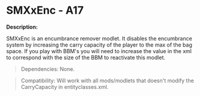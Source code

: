 # SMXxEnc - A17

**Description:**

SMXxEnc is an encumbrance remover modlet. It disables the encumbrance system by increasing the carry capacity of the player to the max of the bag space. If you play with BBM's you will need to increase the value in the xml to correspond with the size of the BBM to reactivate this modlet.

> Dependencies: None.

> Compatibility: Will work with all mods/modlets that doesn't modify the CarryCapacity in entityclasses.xml.
